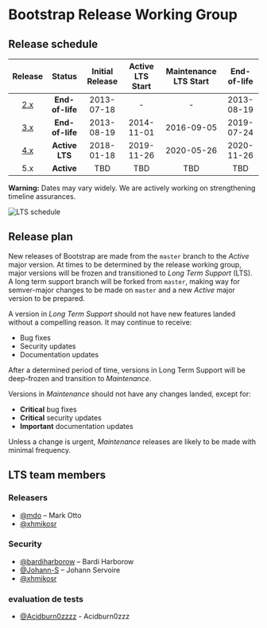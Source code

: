 # Bootstrap Release Working Group

## Release schedule

| Release  | Status              | Initial Release | Active LTS Start | Maintenance LTS Start | End-of-life               |
| :--:     | :---:               | :---:           | :---:            | :---:                 | :---:                     |
| [2.x][]  | **End-of-life**     | 2013-07-18      | -                | -                     | 2013-08-19                |
| [3.x][]  | **End-of-life**     | 2013-08-19      | 2014-11-01       | 2016-09-05            | 2019-07-24                |
| [4.x][]  | **Active LTS**      | 2018-01-18      | 2019-11-26       | 2020-05-26            | 2020-11-26                |
| 5.x      | **Active**          | TBD             | TBD              | TBD                   | TBD                       |

**Warning:** Dates may vary widely. We are actively working on strengthening timeline assurances.

![LTS schedule](schedule.svg)

[2.x]: https://getbootstrap.com/2.3.2/getting-started.html#download-bootstrap
[3.x]: https://getbootstrap.com/docs/3.4/getting-started/#download
[4.x]: https://getbootstrap.com/docs/4.3/getting-started/download/

## Release plan

New releases of Bootstrap are made from the `master` branch to the _Active_ major version. At times to be determined by the release working group, major versions will be frozen and transitioned to _Long Term Support_ (LTS). A long term support branch will be forked from `master`, making way for semver-major changes to be made on `master` and a new _Active_ major version to be prepared.

A version in _Long Term Support_ should not have new features landed without a compelling reason. It may continue to receive:

* Bug fixes
* Security updates
* Documentation updates

After a determined period of time, versions in Long Term Support will be deep-frozen and transition to _Maintenance_.

Versions in _Maintenance_ should not have any changes landed, except for:

* **Critical** bug fixes
* **Critical** security updates
* **Important** documentation updates

Unless a change is urgent, _Maintenance_ releases are likely to be made with minimal frequency.

## LTS team members

### Releasers

* [@mdo](https://github.com/mdo) – Mark Otto
* [@xhmikosr](https://github.com/xhmikosr)

### Security

* [@bardiharborow](https://github.com/bardiharborow) – Bardi Harborow
* [@Johann-S](https://github.com/Johann-S) – Johann Servoire
* [@xhmikosr](https://github.com/xhmikosr)

### evaluation de tests

* [@Acidburn0zzzz](https://acidburn0zzz.github.io/twbs-release/README.md) - Acidburn0zzz
